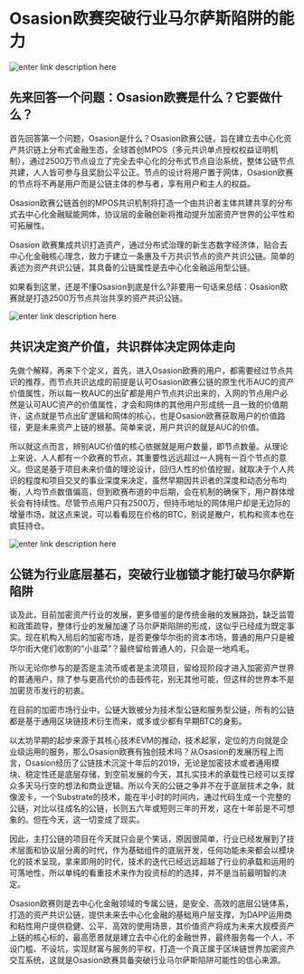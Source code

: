 # ******Osasion欧赛突破行业马尔萨斯陷阱的能力******

![enter link description here](https://github.com/AUC-IO/AUC--publicity/blob/main/%E5%9B%BE%E7%89%87/0127%E5%B0%81%E9%9D%A2%E5%9B%BE.jpg)

## 先来回答一个问题：Osasion欧赛是什么？它要做什么？


首先回答第一个问题，Osasion是什么？Osasion欧赛公链，旨在建立去中心化资产共识链上分布式金融生态，全球首创MPOS（多元共识单点授权权益证明机制），通过2500万节点设立了完全去中心化的分布式节点自治系统，整体公链节点共建，人人皆可参与且奖励公平公正。节点的设计将用户置于网体，Osasion欧赛的节点将不再是用户而是公链主体的参与者，享有用户和主人的权益。

Osasion欧赛公链首创的MPOS共识机制将打造一个由共识者主体共建共享的分布式去中心化金融赋能网体，协议层的金融创新将推动提升加密资产世界的公平性和可拓展性。

Osasion 欧赛集成共识打造资产，通过分布式治理的新生态数字经济体，贴合去中心化金融核心理念，致力于建立一条惠及千万共识节点的资产共识公链。简单的表述为资产共识公链，其具备的公链属性是去中心化金融运用型公链。

如果看到这里，还是不懂Osasion到底是什么?非要用一句话来总结：Osasion欧赛就是打造2500万节点共治共享的资产共识公链。

![enter link description here](https://github.com/AUC-IO/AUC--publicity/blob/main/%E5%9B%BE%E7%89%87/0127%E6%8F%92%E5%9B%BE1.jpg)

## 共识决定资产价值，共识群体决定网体走向

先做个解释，再来下个定义，首先，进入Osasion欧赛的用户，都需要经过节点共识的推荐，而节点共识达成的前提是认可Osasion欧赛公链的原生代币AUC的资产价值属性，所以每一枚AUC的出矿都是用户节点共识出来的，入网的节点用户必然是认可AUC资产的价值属性，才会和网体的其他用户形成统一且一致的价值期许，这点就是节点出矿逻辑和网体的核心，也是Osasion欧赛获取用户的价值路径，更是未来资产上链的根基。简单来说，用户共识的就是AUC的价值。

所以就这点而言，辨别AUC价值的核心依据就是用户数量，即节点数量。从理论上来说，人人都有一个欧赛的节点，其重要性远远超过一人拥有一百个节点的意义。但这是基于项目未来价值的理论设计，回归人性的价值挖掘，就取决于个人共识的程度和项目交叉的事业深度来决定，虽然早期因共识者的深度和动态分布均衡，人均节点数值偏高，但到欧赛布道的中后期，会在机制的确保下，用户群体增长会有持续性。尽管节点用户只有2500万，但持币地址的网体用户却是无边际的增量市场，就这点来说，可以看看现在价格的BTC，别说是散户，机构和资本也在疯狂持仓。

![enter link description here](https://github.com/AUC-IO/AUC--publicity/blob/main/%E5%9B%BE%E7%89%87/0127%E6%8F%92%E5%9B%BE2.png)

## 公链为行业底层基石，突破行业枷锁才能打破马尔萨斯陷阱


谈及此，目前加密资产行业的发展，更多借鉴的是传统金融的发展路劲，缺乏监管和政策疏导，整体行业的发展加速了马尔萨斯陷阱的形成，这似乎已经成为既定事实。现在机构入局后的加密市场，是否更像华尔街的资本市场，普通的用户只是被华尔街大佬们收割的“小韭菜”？最终留给普通人的，只会是一地鸡毛。

所以无论你参与的是否是主流币或者是主流项目，留给现阶段才进入加密资产世界的普通用户，除了参与更高代价的击鼓传花，别无其他可能，但这样的世界本不是加密货币发行的初衷。

在目前的加密市场行业中，公链大致被分为技术型公链和服务型公链，所有的公链都是基于通用区块链技术衍生而来，或多或少都有早期BTC的身影。

以太坊早期的起步来源于其核心技术EVM的推动，技术起家，定位的方向就是企业级运用的服务，那么Osasion欧赛有独创技术吗？从Osasion的发展历程上而言，Osasion经历了公链技术沉淀十年后的2019，无论是加密技术或者通用模块、稳定性还是底层存储，到空前发展的今天，其扎实技术的承载性已经可以支撑众多天马行空的想法和商业逻辑。所以今天的公链之争并不在于底层技术之争，就像波卡，一个Substrate的技术，能在半小时的时间内，通过代码生成一个完整的公链，对比以往成名的公链，长则五六年或短则三年的开发，这在十年前是不可想象的。但在今天，这一切变成了现实。

因此，主打公链的项目在今天就只会是个笑话，原因很简单，行业已经发展到了技术层面和协议层分离的时代，作为基础组件的底层开发，任何功能未来都会以模块化的技术呈现，拿来即用的时代，技术的迭代已经远远超越了行业的承载和运用的可落地性，所以单纯的看重技术来作为投资标的的选择，并不是当前最明智的决定。

Osasion欧赛则是去中心化金融领域的专属公链，是安全、高效的底层公链体系，打造的资产共识公链，提供未来去中心化金融的基础用户层支撑，为DAPP运用商和粘性用户提供稳健、公平、高效的使用场景，其价值资产将成为未来大规模资产上链的核心标的，最高愿景就是建立去中心化的金融世界，最终服务每一个人，不设门槛、不设坑，实现财富与服务的平权，打造一个真正属于区块链世界加密资产交互系统，这就是Osasion欧赛具备突破行业马尔萨斯陷阱可能性的信心来源。
